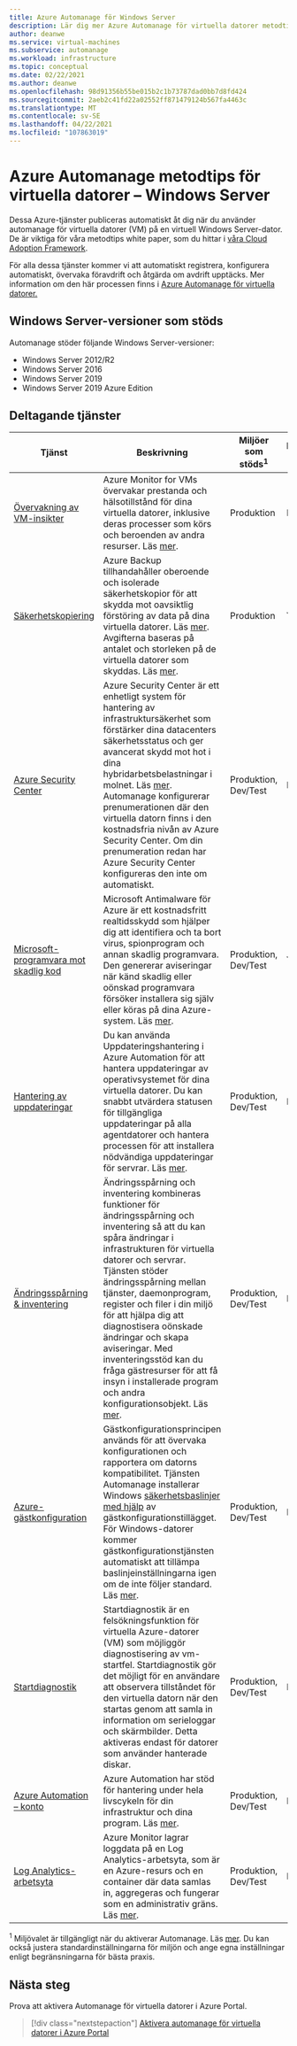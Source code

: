 ```yaml
---
title: Azure Automanage för Windows Server
description: Lär dig mer Azure Automanage för virtuella datorer metodtips för tjänster som automatiskt publiceras och konfigureras för Windows Server-datorer.
author: deanwe
ms.service: virtual-machines
ms.subservice: automanage
ms.workload: infrastructure
ms.topic: conceptual
ms.date: 02/22/2021
ms.author: deanwe
ms.openlocfilehash: 98d91356b55be015b2c1b73787dad0bb7d8fd424
ms.sourcegitcommit: 2aeb2c41fd22a02552ff871479124b567fa4463c
ms.translationtype: MT
ms.contentlocale: sv-SE
ms.lasthandoff: 04/22/2021
ms.locfileid: "107863019"
---
```

# <a name="azure-automanage-for-virtual-machines-best-practices---windows-server"></a>Azure Automanage metodtips för virtuella datorer – Windows Server

Dessa Azure-tjänster publiceras automatiskt åt dig när du använder automanage för virtuella datorer (VM) på en virtuell Windows Server-dator. De är viktiga för våra metodtips white paper, som du hittar i [våra Cloud Adoption Framework](/azure/cloud-adoption-framework/manage/azure-server-management).

För alla dessa tjänster kommer vi att automatiskt registrera, konfigurera automatiskt, övervaka föravdrift och åtgärda om avdrift upptäcks. Mer information om den här processen finns i [Azure Automanage för virtuella datorer.](automanage-virtual-machines.md)

## <a name="supported-windows-server-versions"></a>Windows Server-versioner som stöds

Automanage stöder följande Windows Server-versioner:

- Windows Server 2012/R2
- Windows Server 2016
- Windows Server 2019
- Windows Server 2019 Azure Edition

## <a name="participating-services"></a>Deltagande tjänster

|Tjänst    |Beskrivning    |Miljöer som stöds<sup>1</sup>    |Inställningar som stöds<sup>1</sup>    |
|-----------|---------------|----------------------|-------------------------|
|[Övervakning av VM-insikter](https://docs.microsoft.com/azure/azure-monitor/vm/vminsights-overview)    |Azure Monitor for VMs övervakar prestanda och hälsotillstånd för dina virtuella datorer, inklusive deras processer som körs och beroenden av andra resurser. Läs [mer](../azure-monitor/vm/vminsights-overview.md).    |Produktion    |No    |
|[Säkerhetskopiering](https://docs.microsoft.com/azure/backup/backup-overview)    |Azure Backup tillhandahåller oberoende och isolerade säkerhetskopior för att skydda mot oavsiktlig förstöring av data på dina virtuella datorer. Läs [mer](../backup/backup-azure-vms-introduction.md). Avgifterna baseras på antalet och storleken på de virtuella datorer som skyddas. Läs [mer](https://azure.microsoft.com/pricing/details/backup/).    |Produktion    |Yes    |
|[Azure Security Center](https://docs.microsoft.com/azure/security-center/security-center-introduction)    |Azure Security Center är ett enhetligt system för hantering av infrastruktursäkerhet som förstärker dina datacenters säkerhetsstatus och ger avancerat skydd mot hot i dina hybridarbetsbelastningar i molnet. Läs [mer](../security-center/security-center-introduction.md).  Automanage konfigurerar prenumerationen där den virtuella datorn finns i den kostnadsfria nivån av Azure Security Center. Om din prenumeration redan har Azure Security Center konfigureras den inte om automatiskt.    |Produktion, Dev/Test    |No    |
|[Microsoft-programvara mot skadlig kod](https://docs.microsoft.com/azure/security/fundamentals/antimalware)    |Microsoft Antimalware för Azure är ett kostnadsfritt realtidsskydd som hjälper dig att identifiera och ta bort virus, spionprogram och annan skadlig programvara. Den genererar aviseringar när känd skadlig eller oönskad programvara försöker installera sig själv eller köras på dina Azure-system. Läs [mer](../security/fundamentals/antimalware.md). |Produktion, Dev/Test    |Yes    |
|[Hantering av uppdateringar](https://docs.microsoft.com/azure/automation/update-management/overview)    |Du kan använda Uppdateringshantering i Azure Automation för att hantera uppdateringar av operativsystemet för dina virtuella datorer. Du kan snabbt utvärdera statusen för tillgängliga uppdateringar på alla agentdatorer och hantera processen för att installera nödvändiga uppdateringar för servrar. Läs [mer](../automation/update-management/overview.md).    |Produktion, Dev/Test    |No    |
|[Ändringsspårning & inventering](https://docs.microsoft.com/azure/automation/change-tracking/overview) |Ändringsspårning och inventering kombineras funktioner för ändringsspårning och inventering så att du kan spåra ändringar i infrastrukturen för virtuella datorer och servrar. Tjänsten stöder ändringsspårning mellan tjänster, daemonprogram, register och filer i din miljö för att hjälpa dig att diagnostisera oönskade ändringar och skapa aviseringar. Med inventeringsstöd kan du fråga gästresurser för att få insyn i installerade program och andra konfigurationsobjekt.  Läs [mer](../automation/change-tracking/overview.md).    |Produktion, Dev/Test    |No    |
|[Azure-gästkonfiguration](https://docs.microsoft.com/azure/governance/policy/concepts/guest-configuration) | Gästkonfigurationsprincipen används för att övervaka konfigurationen och rapportera om datorns kompatibilitet. Tjänsten Automanage installerar Windows [säkerhetsbaslinjer med hjälp](/windows/security/threat-protection/windows-security-baselines) av gästkonfigurationstillägget. För Windows-datorer kommer gästkonfigurationstjänsten automatiskt att tillämpa baslinjeinställningarna igen om de inte följer standard. Läs [mer](../governance/policy/concepts/guest-configuration.md).    |Produktion, Dev/Test    |No    |
|[Startdiagnostik](https://docs.microsoft.com/azure/virtual-machines/boot-diagnostics)    | Startdiagnostik är en felsökningsfunktion för virtuella Azure-datorer (VM) som möjliggör diagnostisering av vm-startfel. Startdiagnostik gör det möjligt för en användare att observera tillståndet för den virtuella datorn när den startas genom att samla in information om serieloggar och skärmbilder. Detta aktiveras endast för datorer som använder hanterade diskar. |Produktion, Dev/Test    |No    |
|[Azure Automation – konto](https://docs.microsoft.com/azure/automation/automation-create-standalone-account)    |Azure Automation har stöd för hantering under hela livscykeln för din infrastruktur och dina program. Läs [mer](../automation/automation-intro.md).    |Produktion, Dev/Test    |No    |
|[Log Analytics-arbetsyta](https://docs.microsoft.com/azure/azure-monitor/logs/log-analytics-overview) |Azure Monitor lagrar loggdata på en Log Analytics-arbetsyta, som är en Azure-resurs och en container där data samlas in, aggregeras och fungerar som en administrativ gräns. Läs [mer](../azure-monitor/logs/design-logs-deployment.md).    |Produktion, Dev/Test    |No    |


<sup>1</sup> Miljövalet är tillgängligt när du aktiverar Automanage. Läs [mer](automanage-virtual-machines.md#environment-configuration). Du kan också justera standardinställningarna för miljön och ange egna inställningar enligt begränsningarna för bästa praxis.


## <a name="next-steps"></a>Nästa steg

Prova att aktivera Automanage för virtuella datorer i Azure Portal.

> [!div class="nextstepaction"]
> [Aktivera automanage för virtuella datorer i Azure Portal](quick-create-virtual-machines-portal.md)